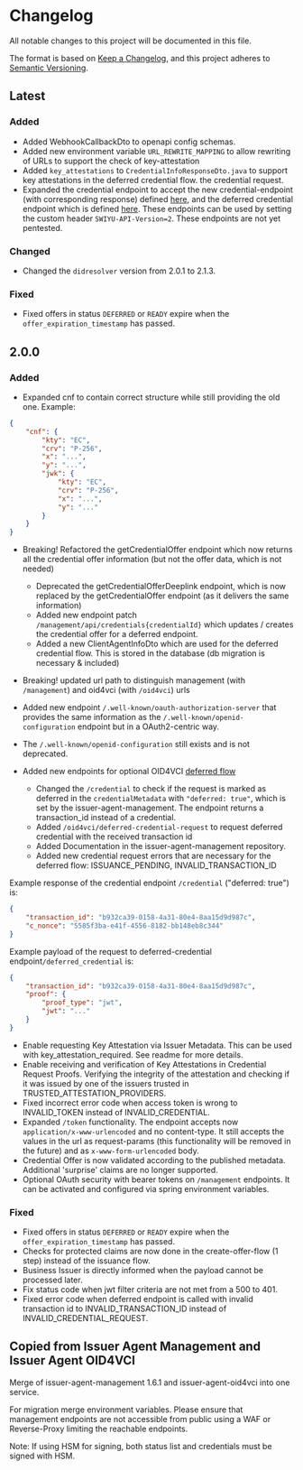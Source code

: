 # Changelog

All notable changes to this project will be documented in this file.

The format is based on [Keep a Changelog](https://keepachangelog.com/en/1.1.0/),
and this project adheres to [Semantic Versioning](https://semver.org/spec/v2.0.0.html).

## Latest

### Added

- Added WebhookCallbackDto to openapi config schemas.
- Added new environment variable `URL_REWRITE_MAPPING` to allow rewriting of URLs to support the check of
  key-attestation
- Added `key_attestations` to `CredentialInfoResponseDto.java` to support key attestations in the deferred
  credential flow.
  the credential request.
- Expanded the credential endpoint to accept the new credential-endpoint (with corresponding response)
  defined [here](https://openid.net/specs/openid-4-verifiable-credential-issuance-1_0.html#name-credential-endpoint),
  and the deferred credential endpoint which is
  defined [here](https://openid.net/specs/openid-4-verifiable-credential-issuance-1_0.html#name-deferred-credential-endpoin).
  These endpoints can be used by setting the custom header `SWIYU-API-Version=2`. These endpoints are not yet pentested.

### Changed

- Changed the `didresolver` version from 2.0.1 to 2.1.3.

### Fixed

- Fixed offers in status `DEFERRED` or `READY` expire when the `offer_expiration_timestamp` has passed.

## 2.0.0

### Added

- Expanded cnf to contain correct structure while still providing the old one. Example:

```json
{
    "cnf": {
        "kty": "EC",
        "crv": "P-256",
        "x": "...",
        "y": "...",
        "jwk": {
            "kty": "EC",
            "crv": "P-256",
            "x": "...",
            "y": "..."
        }
    }
}
```

- Breaking! Refactored the getCredentialOffer endpoint which now returns all the credential offer information (but not
  the offer data, which is not needed)
    - Deprecated the getCredentialOfferDeeplink endpoint, which is now replaced by the getCredentialOffer endpoint (as
      it delivers the same information)
    - Added new endpoint patch `/management/api/credentials{credentialId}` which updates / creates the credential offer
      for a deferred endpoint.
    - Added a new ClientAgentInfoDto which are used for the deferred credential flow. This is stored in the database
      (db migration is necessary & included)
- Breaking! updated url path to distinguish management (with `/management`) and oid4vci (with `/oid4vci`) urls
- Added new endpoint `/.well-known/oauth-authorization-server` that provides the same information as the
  `/.well-known/openid-configuration` endpoint but in a OAuth2-centric way.
- The `/.well-known/openid-configuration` still exists and is not deprecated.

- Added new endpoints for
  optional
  OID4VCI [deferred flow](https://openid.net/specs/openid-4-verifiable-credential-issuance-1_0-13.html#name-deferred-credential-endpoin)
    - Changed the `/credential` to check if the request is marked as deferred in
      the `credentialMetadata` with `"deferred: true"`, which is set by the issuer-agent-management. The endpoint
      returns a transaction_id
      instead of a credential.
    - Added `/oid4vci/deferred-credential-request` to request deferred credential with the received transaction id
    - Added Documentation in the issuer-agent-management repository.
    - Added new credential request errors that are necessary for the deferred flow: ISSUANCE_PENDING,
      INVALID_TRANSACTION_ID

Example response of the credential endpoint `/credential` ("deferred: true") is:

```json
{
    "transaction_id": "b932ca39-0158-4a31-80e4-8aa15d9d987c",
    "c_nonce": "5585f3ba-e41f-4556-8182-bb148eb8c344"
}
```

Example payload of the request to deferred-credential endpoint`/deferred_credential` is:

```json
{
    "transaction_id": "b932ca39-0158-4a31-80e4-8aa15d9d987c",
    "proof": {
        "proof_type": "jwt",
        "jwt": "..."
    }
}
```

- Enable requesting Key Attestation via Issuer Metadata. This can be used with key_attestation_required. See readme for
  more details.
- Enable receiving and verification of Key Attestations in Credential Request Proofs. Verifying the integrity of the
  attestation and checking if it was issued by one of the issuers trusted in TRUSTED_ATTESTATION_PROVIDERS.
- Fixed incorrect error code when access token is wrong to INVALID_TOKEN instead of INVALID_CREDENTIAL.
- Expanded `/token` functionality. The endpoint accepts now `application/x-www-urlencoded` and no content-type.
  It still accepts the values in the url as request-params (this functionality will be removed in the future) and
  as `x-www-form-urlencoded` body.
- Credential Offer is now validated according to the published metadata. Additional 'surprise' claims are no longer
  supported.
- Optional OAuth security with bearer tokens on `/management` endpoints.
  It can be activated and configured via spring environment variables.

### Fixed

- Fixed offers in status `DEFERRED` or `READY` expire when the `offer_expiration_timestamp` has passed.
- Checks for protected claims are now done in the create-offer-flow (1 step) instead of the issuance flow.
- Business Issuer is directly informed when the payload cannot be processed later.
- Fix status code when jwt filter criteria are not met from a 500 to 401.
- Fixed error code when deferred endpoint is called with invalid transaction id to INVALID_TRANSACTION_ID instead of
  INVALID_CREDENTIAL_REQUEST.

## Copied from Issuer Agent Management and Issuer Agent OID4VCI

Merge of issuer-agent-management 1.6.1 and issuer-agent-oid4vci into one service.

For migration merge environment variables. Please ensure that management endpoints are not accessible from public using
a WAF or Reverse-Proxy limiting the reachable endpoints.

Note: If using HSM for signing, both status list and credentials must be signed with HSM.